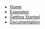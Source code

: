 * [Home](https://github.com/gosling-lang/gosling.js/wiki)
* [Examples](https://gosling.js.org)
* [Getting Started](https://github.com/gosling-lang/gosling.js/wiki/GettingStarted)
* [Documentation](https://github.com/gosling-lang/gosling.js/wiki/Documentation)
<!-- * [FAQ]() -->